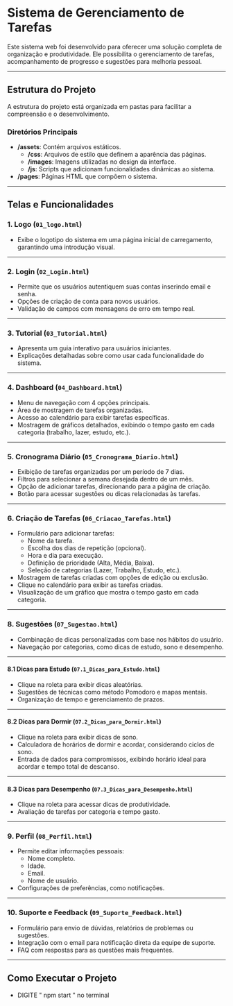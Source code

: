 # Sistema de Gerenciamento de Tarefas

Este sistema web foi desenvolvido para oferecer uma solução completa de organização e produtividade. Ele possibilita o gerenciamento de tarefas, acompanhamento de progresso e sugestões para melhoria pessoal.

---

## Estrutura do Projeto

A estrutura do projeto está organizada em pastas para facilitar a compreensão e o desenvolvimento.

### Diretórios Principais

- **/assets**: Contém arquivos estáticos.
  - **/css**: Arquivos de estilo que definem a aparência das páginas.
  - **/images**: Imagens utilizadas no design da interface.
  - **/js**: Scripts que adicionam funcionalidades dinâmicas ao sistema.
- **/pages**: Páginas HTML que compõem o sistema.

---

## Telas e Funcionalidades
### 1. Logo (`01_logo.html`)
- Exibe o logotipo do sistema em uma página inicial de carregamento, garantindo uma introdução visual.

---

### 2. Login (`02_Login.html`)
- Permite que os usuários autentiquem suas contas inserindo email e senha.
- Opções de criação de conta para novos usuários.
- Validação de campos com mensagens de erro em tempo real.

---

### 3. Tutorial (`03_Tutorial.html`)
- Apresenta um guia interativo para usuários iniciantes.
- Explicações detalhadas sobre como usar cada funcionalidade do sistema.

---

### 4. Dashboard (`04_Dashboard.html`)
- Menu de navegação com 4 opções principais.
- Área de mostragem de tarefas organizadas.
- Acesso ao calendário para exibir tarefas específicas.
- Mostragem de gráficos detalhados, exibindo o tempo gasto em cada categoria (trabalho, lazer, estudo, etc.).

---

### 5. Cronograma Diário (`05_Cronograma_Diario.html`)
- Exibição de tarefas organizadas por um período de 7 dias.
- Filtros para selecionar a semana desejada dentro de um mês.
- Opção de adicionar tarefas, direcionando para a página de criação.
- Botão para acessar sugestões ou dicas relacionadas às tarefas.

---

### 6. Criação de Tarefas (`06_Criacao_Tarefas.html`)
- Formulário para adicionar tarefas:
  - Nome da tarefa.
  - Escolha dos dias de repetição (opcional).
  - Hora e dia para execução.
  - Definição de prioridade (Alta, Média, Baixa).
  - Seleção de categorias (Lazer, Trabalho, Estudo, etc.).
- Mostragem de tarefas criadas com opções de edição ou exclusão.
- Clique no calendário para exibir as tarefas criadas.
- Visualização de um gráfico que mostra o tempo gasto em cada categoria.

---

### 8. Sugestões (`07_Sugestao.html`)
- Combinação de dicas personalizadas com base nos hábitos do usuário.
- Navegação por categorias, como dicas de estudo, sono e desempenho.

---

#### 8.1 Dicas para Estudo (`07.1_Dicas_para_Estudo.html`)
- Clique na roleta para exibir dicas aleatórias.
- Sugestões de técnicas como método Pomodoro e mapas mentais.
- Organização de tempo e gerenciamento de prazos.

---

#### 8.2 Dicas para Dormir (`07.2_Dicas_para_Dormir.html`)
- Clique na roleta para exibir dicas de sono.
- Calculadora de horários de dormir e acordar, considerando ciclos de sono.
- Entrada de dados para compromissos, exibindo horário ideal para acordar e tempo total de descanso.

---

#### 8.3 Dicas para Desempenho (`07.3_Dicas_para_Desempenho.html`)
- Clique na roleta para acessar dicas de produtividade.
- Avaliação de tarefas por categoria e tempo gasto.

---

### 9. Perfil (`08_Perfil.html`)
- Permite editar informações pessoais:
  - Nome completo.
  - Idade.
  - Email.
  - Nome de usuário.
- Configurações de preferências, como notificações.

---

### 10. Suporte e Feedback (`09_Suporte_Feedback.html`)
- Formulário para envio de dúvidas, relatórios de problemas ou sugestões.
- Integração com o email para notificação direta da equipe de suporte.
- FAQ com respostas para as questões mais frequentes.

---

## Como Executar o Projeto
- DIGITE " npm start " no terminal
